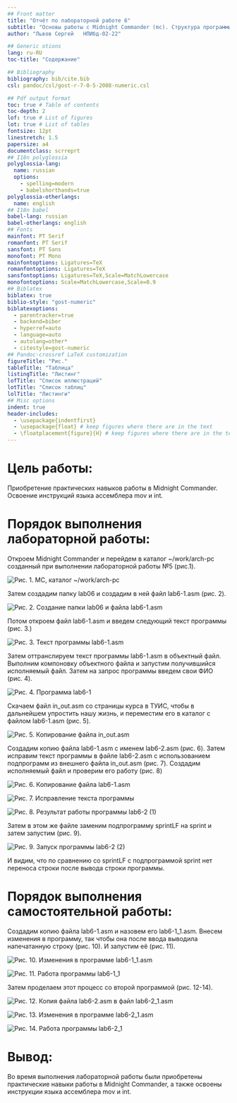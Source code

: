 ```yaml
---
## Front matter
title: "Отчёт по лабораторной работе 6"
subtitle: "Основы работы с Midnight Commander (mc). Структура программы на языке ассемблера NASM. Системные вызовы в ОС GNU Linux"
author: "Львов Сергей	НПИбд-02-22"

## Generic otions
lang: ru-RU
toc-title: "Содержание"

## Bibliography
bibliography: bib/cite.bib
csl: pandoc/csl/gost-r-7-0-5-2008-numeric.csl

## Pdf output format
toc: true # Table of contents
toc-depth: 2
lof: true # List of figures
lot: true # List of tables
fontsize: 12pt
linestretch: 1.5
papersize: a4
documentclass: scrreprt
## I18n polyglossia
polyglossia-lang:
  name: russian
  options:
	- spelling=modern
	- babelshorthands=true
polyglossia-otherlangs:
  name: english
## I18n babel
babel-lang: russian
babel-otherlangs: english
## Fonts
mainfont: PT Serif
romanfont: PT Serif
sansfont: PT Sans
monofont: PT Mono
mainfontoptions: Ligatures=TeX
romanfontoptions: Ligatures=TeX
sansfontoptions: Ligatures=TeX,Scale=MatchLowercase
monofontoptions: Scale=MatchLowercase,Scale=0.9
## Biblatex
biblatex: true
biblio-style: "gost-numeric"
biblatexoptions:
  - parentracker=true
  - backend=biber
  - hyperref=auto
  - language=auto
  - autolang=other*
  - citestyle=gost-numeric
## Pandoc-crossref LaTeX customization
figureTitle: "Рис."
tableTitle: "Таблица"
listingTitle: "Листинг"
lofTitle: "Список иллюстраций"
lotTitle: "Список таблиц"
lolTitle: "Листинги"
## Misc options
indent: true
header-includes:
  - \usepackage{indentfirst}
  - \usepackage{float} # keep figures where there are in the text
  - \floatplacement{figure}{H} # keep figures where there are in the text
---
```


# Цель работы:

Приобретение практических навыков работы в Midnight Commander. Освоение
инструкций языка ассемблера mov и int.

# Порядок выполнения лабораторной работы:

Откроем Midnight Commander и перейдем в каталог \~/work/arch-pc
созданный при выполнении лабораторной работы №5 (рис.1).

![Рис. 1. MC, каталог ~/work/arch-pc](image/image1.png)


Затем создадим папку lab06 и создадим в ней файл lab6-1.asm (рис. 2).

![Рис. 2. Создание папки lab06 и файла lab6-1.asm](image/image2.png)


Потом откроем файл lab6-1.asm и введем следующий текст программы (рис.
3.)

![Рис. 3. Текст программы lab6-1.asm](image/image3.png)


Затем оттранслируем текст программы lab6-1.asm в объектный файл.
Выполним компоновку объектного файла и запустим получившийся исполняемый
файл. Затем на запрос программы введем свои ФИО (рис. 4).

![Рис. 4. Программа lab6-1](image/image4.png)


Скачаем файл in_out.asm со страницы курса в ТУИС, чтобы в дальнейшем
упростить нашу жизнь, и переместим его в каталог с файлом lab6-1.asm
(рис. 5).

![Рис. 5. Копирование файла in_out.asm](image/image5.png)


Создадим копию файла lab6-1.asm с именем lab6-2.asm (рис. 6). Затем
исправим текст программы в файле lab6-2.asm с использованием подпрограмм
из внешнего файла in_out.asm (рис. 7). Создадим исполняемый файл и
проверим его работу (рис. 8)

![Рис. 6. Копирование файла lab6-1.asm](image/image6.png)


![Рис. 7. Исправление текста программы](image/image7.png)


![Рис. 8. Результат работы программы lab6-2 (1)](image/image8.png)


Затем в этом же файле заменим подпрограмму sprintLF на sprint и затем
запустим (рис. 9).

![Рис. 9. Запуск программы lab6-2 (2)](image/image9.png)


И видим, что по сравнению со sprintLF с подпрограммой sprint нет
переноса строки после вывода строки программы.

# Порядок выполнения самостоятельной работы:

Создадим копию файла lab6-1.asm и назовем его lab6-1_1.asm. Внесем
изменения в программу, так чтобы она после ввода выводила напечатанную
строку (рис. 10). И запустим её (рис. 11).

![Рис. 10. Изменения в программе lab6-1_1.asm](image/image10.png)


![Рис. 11. Работа программы lab6-1_1](image/image11.png)


Затем проделаем этот процесс со второй программой (рис. 12-14).

![Рис. 12. Копия файла lab6-2.asm в файл lab6-2_1.asm](image/image12.png)


![Рис. 13. Изменения в программе lab6-2_1.asm](image/image13.png)


![Рис. 14. Работа программы lab6-2_1](image/image14.png)


# Вывод:

Во время выполнения лабораторной работы были приобретены практические
навыки работы в Midnight Commander, а также освоены инструкции языка
ассемблера mov и int.
